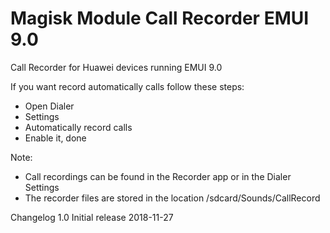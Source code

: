 # Magisk Module Call Recorder EMUI 9.0

Call Recorder for Huawei devices running EMUI 9.0

If you want record automatically calls follow these steps:
- Open Dialer
- Settings
- Automatically record calls
- Enable it, done

Note:
- Call recordings can be found in the Recorder app or in the Dialer Settings
- The recorder files are stored in the location /sdcard/Sounds/CallRecord

Changelog
1.0 Initial release 2018-11-27
